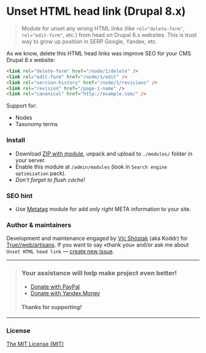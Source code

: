 # Unset HTML head link (Drupal 8.x)

> Module for unset any wrong HTML links (like `rel="delete-form"`, `rel="edit-form"`, etc.) from head on Drupal 8.x websites. This is trust way to grow up position in SERP Google, Yandex, etc.

As we know, delete this HTML head links was improve SEO for your CMS Drupal 8.x website:

```html
<link rel="delete-form" href="/node/1/delete" />
<link rel="edit-form" href="/node/1/edit" />
<link rel="version-history" href="/node/1/revisions" />
<link rel="revision" href="/page-1-name" />
<link rel="canonical" href="http://example.com/" />
```

Support for:

* Nodes
* Taxonomy terms

### Install

* Download [ZIP with module](https://github.com/webartisans-org/unset_html_head_link/archive/master.zip), unpack and upload to ``./modules/`` folder in your server.
* Enable this module at ``/admin/modules`` (look in ``Search engine optimization`` pack).
* _Don't forget to flush cache!_

### SEO hint

* Use [Metatag](https://www.drupal.org/project/metatag) module for add _only right_ META information to your site.

### Author & maintainers

Development and maintenance engaged by [Vic Shóstak](https://github.com/koddr) (aka Koddr) for [True//web/artisans](https://github.com/webartisans-org).
If you want to say «thank you» and/or ask me about `Unset HTML head link` — [create new issue](https://github.com/webartisans-org/drupal_8_unset_html_head_link/issues/new).

___
> ### Your assistance will help make project even better!
>
> * [Donate with PayPal](https://www.paypal.me/koddr/9.99usd)
> * [Donate with Yandex.Money](https://money.yandex.ru/to/41001601525977/599)
>
> #### Thanks for supporting!
___

### License

[The MIT License (MIT)](https://github.com/webartisans-org/drupal_8_unset_html_head_link/blob/master/LICENSE)
